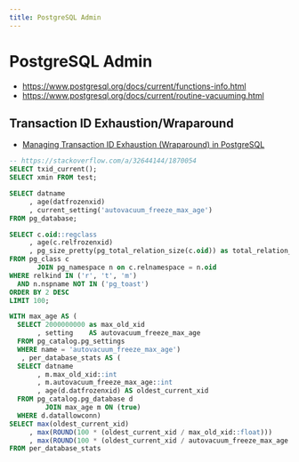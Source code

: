 ```yaml
---
title: PostgreSQL Admin
---
```


# PostgreSQL Admin

- https://www.postgresql.org/docs/current/functions-info.html
- https://www.postgresql.org/docs/current/routine-vacuuming.html

## Transaction ID Exhaustion/Wraparound
- [Managing Transaction ID Exhaustion (Wraparound) in PostgreSQL](https://blog.crunchydata.com/blog/managing-transaction-id-wraparound-in-postgresql)

```sql
-- https://stackoverflow.com/a/32644144/1870054
SELECT txid_current();
SELECT xmin FROM test;

SELECT datname
     , age(datfrozenxid)
     , current_setting('autovacuum_freeze_max_age')
FROM pg_database;

SELECT c.oid::regclass
     , age(c.relfrozenxid)
     , pg_size_pretty(pg_total_relation_size(c.oid)) as total_relation_size
FROM pg_class c
       JOIN pg_namespace n on c.relnamespace = n.oid
WHERE relkind IN ('r', 't', 'm')
  AND n.nspname NOT IN ('pg_toast')
ORDER BY 2 DESC
LIMIT 100;
```

```sql
WITH max_age AS (
  SELECT 2000000000 as max_old_xid
       , setting    AS autovacuum_freeze_max_age
  FROM pg_catalog.pg_settings
  WHERE name = 'autovacuum_freeze_max_age')
   , per_database_stats AS (
  SELECT datname
       , m.max_old_xid::int
       , m.autovacuum_freeze_max_age::int
       , age(d.datfrozenxid) AS oldest_current_xid
  FROM pg_catalog.pg_database d
         JOIN max_age m ON (true)
  WHERE d.datallowconn)
SELECT max(oldest_current_xid)                                                   AS oldest_current_xid
     , max(ROUND(100 * (oldest_current_xid / max_old_xid::float)))               AS percent_towards_wraparound
     , max(ROUND(100 * (oldest_current_xid / autovacuum_freeze_max_age::float))) AS percent_towards_emergency_autovac
FROM per_database_stats
```
